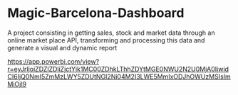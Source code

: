 # Magic-Barcelona-Dashboard
A project consisting in getting sales, stock and market data through an online market place API, transforming and processing this data and generate a visual and dynamic report

https://app.powerbi.com/view?r=eyJrIjoiZDZlZDliZjctYjk1MC00ZDhkLThhZDYtMGE0NWU2N2U0MjA0IiwidCI6IjQ0NmI5ZmMzLWY5ZDUtNGI2Ni04M2I3LWE5MmIxODJhOWUzMSIsImMiOjl9
